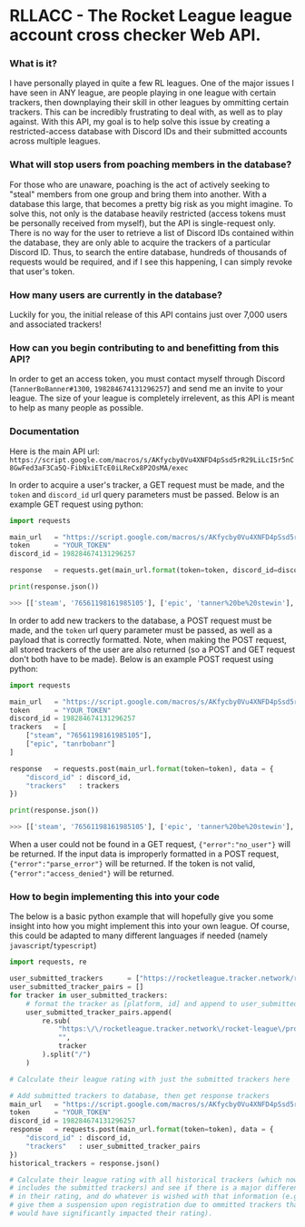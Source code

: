 # RLLACC - The Rocket League league account cross checker Web API.
### What is it?
I have personally played in quite a few RL leagues. One of the major issues I have seen in ANY league, are people playing in one league with certain trackers, then downplaying their skill in other leagues by ommitting certain trackers. This can be incredibly frustrating to deal with, as well as to play against. With this API, my goal is to help solve this issue by creating a restricted-access database with Discord IDs and their submitted accounts across multiple leagues. 
### What will stop users from poaching members in the database?
For those who are unaware, poaching is the act of actively seeking to "steal" members from one group and bring them into another. With a database this large, that becomes a pretty big risk as you might imagine. To solve this, not only is the database heavily restricted (access tokens must be personally received from myself), but the API is single-request only. There is no way for the user to retrieve a list of Discord IDs contained within the database, they are only able to acquire the trackers of a particular Discord ID. Thus, to search the entire database, hundreds of thousands of requests would be required, and if I see this happening, I can simply revoke that user's token.
### How many users are currently in the database?
Luckily for you, the initial release of this API contains just over 7,000 users and associated trackers!
### How can you begin contributing to and benefitting from this API?
In order to get an access token, you must contact myself through Discord (`TannerBoBanner#1300`, `198284674131296257`) and send me an invite to your league. The size of your league is completely irrelevent, as this API is meant to help as many people as possible.
### Documentation
Here is the main API url: `https://script.google.com/macros/s/AKfycby0Vu4XNFD4pSsd5rR29LiLcI5r5nC8GwFed3aF3Ca5Q-FibNxiETcE0iLReCx8P2OsMA/exec`

In order to acquire a user's tracker, a GET request must be made, and the `token` and `discord_id` url query parameters must be passed. Below is an example GET request using python:
```py
import requests

main_url   = "https://script.google.com/macros/s/AKfycby0Vu4XNFD4pSsd5rR29LiLcI5r5nC8GwFed3aF3Ca5Q-FibNxiETcE0iLReCx8P2OsMA/exec?token={token}&discord_id={discord_id}"
token      = "YOUR_TOKEN"
discord_id = 198284674131296257

response   = requests.get(main_url.format(token=token, discord_id=discord_id)

print(response.json())

>>> [['steam', '76561198161985105'], ['epic', 'tanner%20be%20stewin'], ['epic', 'tanrbobanr'], ['epic', '2Fath']]
```

In order to add new trackers to the database, a POST request must be made, and the `token` url query parameter must be passed, as well as a payload that is correctly formatted. Note, when making the POST request, all stored trackers of the user are also returned (so a POST and GET request don't both have to be made). Below is an example POST request using python:
```py
import requests

main_url   = "https://script.google.com/macros/s/AKfycby0Vu4XNFD4pSsd5rR29LiLcI5r5nC8GwFed3aF3Ca5Q-FibNxiETcE0iLReCx8P2OsMA/exec?token={token}"
token      = "YOUR_TOKEN"
discord_id = 198284674131296257
trackers   = [
    ["steam", "76561198161985105"],
    ["epic", "tanrbobanr"]
]

response   = requests.post(main_url.format(token=token), data = {
    "discord_id" : discord_id,
    "trackers"   : trackers
})

print(response.json())

>>> [['steam', '76561198161985105'], ['epic', 'tanner%20be%20stewin'], ['epic', 'tanrbobanr'], ['epic', '2Fath']]
```
When a user could not be found in a GET request, `{"error":"no_user"}` will be returned.
If the input data is improperly formatted in a POST request, `{"error":"parse_error"}` will be returned.
If the token is not valid, `{"error":"access_denied"}` will be returned.
### How to begin implementing this into your code
The below is a basic python example that will hopefully give you some insight into how you might implement this into your own league. Of course, this could be adapted to many different languages if needed (namely `javascript`/`typescript`)
```py
import requests, re

user_submitted_trackers      = ["https://rocketleague.tracker.network/rocket-league/profile/steam/76561198161985105/overview"]
user_submitted_tracker_pairs = []
for tracker in user_submitted_trackers:
    # format the tracker as [platform, id] and append to user_submitted_tracker_pairs
    user_submitted_tracker_pairs.append(
        re.sub(
            "https:\/\/rocketleague.tracker.network\/rocket-league\/profile\/|\/overview.*|\/mmr.*|\/performance.*",
            "", 
            tracker
        ).split("/")
    )

# Calculate their league rating with just the submitted trackers here

# Add submitted trackers to database, then get response trackers
main_url   = "https://script.google.com/macros/s/AKfycby0Vu4XNFD4pSsd5rR29LiLcI5r5nC8GwFed3aF3Ca5Q-FibNxiETcE0iLReCx8P2OsMA/exec?token={token}"
token      = "YOUR_TOKEN"
discord_id = 198284674131296257
response   = requests.post(main_url.format(token=token), data = {
    "discord_id" : discord_id,
    "trackers"   : user_submitted_tracker_pairs
})
historical_trackers = response.json()

# Calculate their league rating with all historical trackers (which now
# includes the submitted trackers) and see if there is a major difference
# in their rating, and do whatever is wished with that information (e.g. 
# give them a suspension upon registration due to ommitted trackers that
# would have significantly impacted their rating).
```
